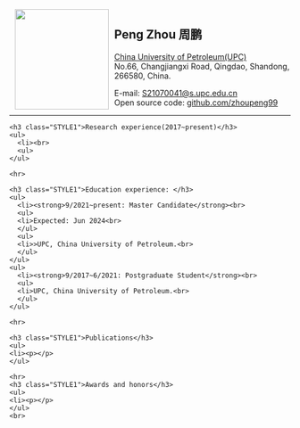 <head>
  <title> Peng Zhou, China University of Petroleum.</title>
  <meta name="Generator" content="EditPlus">
  <meta name="Author" content="">
  <meta name="Keywords" content="">
  <meta name="Description" content="">
  <meta http-equiv="content-type" content="text/html; charset=gb2312" />
  <meta http-equiv="Content-Language" content="en-us">
  <style type="text/css">
<!--
.STYLE1 {font-family: "Arial", Times, serif}
-->
  </style>
</head>

<body>
	<div style="float: left;"><img src="photo/photo_jszhang.jpg" hspace="10" width="168" height="180"></div>
	<h2>Peng Zhou 周鹏 <font size="1">&nbsp; </font></h2>
	<p>
	<a target = "_new" href="http://www.upc.edu.cn">China University of Petroleum(UPC)</a><br>
	No.66, Changjiangxi Road, Qingdao, Shandong, 266580, China.<br>
	</p>
	E-mail: <a href="mailto:S21070041@s.upc.edu.cn">S21070041@s.upc.edu.cn</a><br>
	Open source code: <a href="https://github.com/zhoupeng99/">github.com/zhoupeng99</a>
	<hr>

	<h3 class="STYLE1">Research experience(2017~present)</h3>
	<ul>
      <li><br>
	  <ul>
	</ul>	

	<hr>
	
	<h3 class="STYLE1">Education experience: </h3>
	<ul>
      <li><strong>9/2021~present: Master Candidate</strong><br>
	  <ul>
      <li>Expected: Jun 2024<br>
      </ul>
	  <ul>
      <li>>UPC, China University of Petroleum.<br>
      </ul>
	</ul>	
	<ul>
      <li><strong>9/2017~6/2021: Postgraduate Student</strong><br>
	  <ul>
      <li>UPC, China University of Petroleum.<br>
      </ul>
	</ul>

	<hr>

	<h3 class="STYLE1">Publications</h3>
	<ul>
	<li><p></p>
    </ul>

	<hr>
	<h3 class="STYLE1">Awards and honors</h3>
	<ul>
	<li><p></p>
	</ul>
	<br>

</body>

</html>
